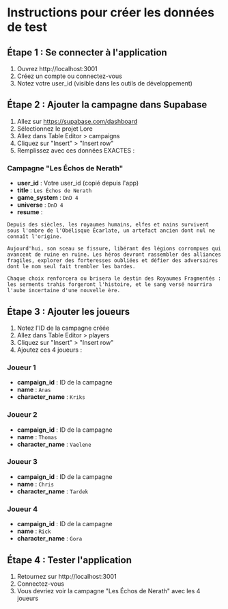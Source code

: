 # Instructions pour créer les données de test

## Étape 1 : Se connecter à l'application
1. Ouvrez http://localhost:3001
2. Créez un compte ou connectez-vous
3. Notez votre user_id (visible dans les outils de développement)

## Étape 2 : Ajouter la campagne dans Supabase
1. Allez sur https://supabase.com/dashboard
2. Sélectionnez le projet Lore
3. Allez dans Table Editor > campaigns
4. Cliquez sur "Insert" > "Insert row"
5. Remplissez avec ces données EXACTES :

### Campagne "Les Échos de Nerath"
- **user_id** : Votre user_id (copié depuis l'app)
- **title** : `Les Échos de Nerath`
- **game_system** : `DnD 4`
- **universe** : `DnD 4`
- **resume** : 
```
Depuis des siècles, les royaumes humains, elfes et nains survivent sous l'ombre de l'Obélisque Écarlate, un artefact ancien dont nul ne connaît l'origine.

Aujourd'hui, son sceau se fissure, libérant des légions corrompues qui avancent de ruine en ruine. Les héros devront rassembler des alliances fragiles, explorer des forteresses oubliées et défier des adversaires dont le nom seul fait trembler les bardes.

Chaque choix renforcera ou brisera le destin des Royaumes Fragmentés : les serments trahis forgeront l'histoire, et le sang versé nourrira l'aube incertaine d'une nouvelle ère.
```

## Étape 3 : Ajouter les joueurs
1. Notez l'ID de la campagne créée
2. Allez dans Table Editor > players
3. Cliquez sur "Insert" > "Insert row"
4. Ajoutez ces 4 joueurs :

### Joueur 1
- **campaign_id** : ID de la campagne
- **name** : `Anas`
- **character_name** : `Kriks`

### Joueur 2
- **campaign_id** : ID de la campagne
- **name** : `Thomas`
- **character_name** : `Vaelene`

### Joueur 3
- **campaign_id** : ID de la campagne
- **name** : `Chris`
- **character_name** : `Tardek`

### Joueur 4
- **campaign_id** : ID de la campagne
- **name** : `Rick`
- **character_name** : `Gora`

## Étape 4 : Tester l'application
1. Retournez sur http://localhost:3001
2. Connectez-vous
3. Vous devriez voir la campagne "Les Échos de Nerath" avec les 4 joueurs

